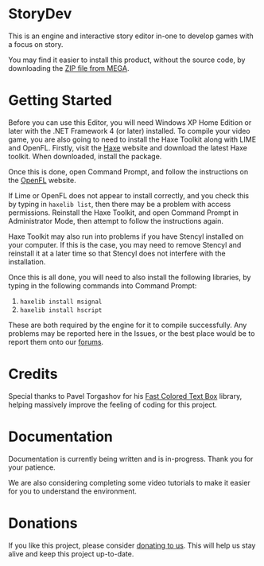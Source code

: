 StoryDev
========
This is an engine and interactive story editor in-one to develop games with a focus on story.

You may find it easier to install this product, without the source code, by downloading the [ZIP file from MEGA](https://mega.co.nz/#!tIN2EYbL!neb4j5Guc2PtWIQvEmnTOt8UrfRL3B_1RHMBlkzM_48).

Getting Started
===============
Before you can use this Editor, you will need Windows XP Home Edition or later with the .NET Framework 4 (or later) installed. To compile your video game, you are also going to need to install the Haxe Toolkit along with LIME and OpenFL. Firstly, visit the [Haxe](http://haxe.org/) website and download the latest Haxe toolkit. When downloaded, install the package.

Once this is done, open Command Prompt, and follow the instructions on the [OpenFL](http://www.openfl.org/documentation/setup/install-lime/) website.

If Lime or OpenFL does not appear to install correctly, and you check this by typing in `haxelib list`, then there may be a problem with access permissions. Reinstall the Haxe Toolkit, and open Command Prompt in Administrator Mode, then attempt to follow the instructions again.

Haxe Toolkit may also run into problems if you have Stencyl installed on your computer. If this is the case, you may need to remove Stencyl and reinstall it at a later time so that Stencyl does not interfere with the installation.

Once this is all done, you will need to also install the following libraries, by typing in the following commands into Command Prompt:

1. `haxelib install msignal`
2. `haxelib install hscript`

These are both required by the engine for it to compile successfully. Any problems may be reported here in the Issues, or the best place would be to report them onto our [forums](http://www.colour-id.net/apps/forums/).

Credits
=======
Special thanks to Pavel Torgashov for his [Fast Colored Text Box](http://www.codeproject.com/Articles/161871/Fast-Colored-TextBox-for-syntax-highlighting) library, helping massively improve the feeling of coding for this project.

Documentation
=============
Documentation is currently being written and is in-progress. Thank you for your patience.

We are also considering completing some video tutorials to make it easier for you to understand the environment.

Donations
=========
If you like this project, please consider [donating to us](https://www.paypal.com/cgi-bin/webscr?cmd=_s-xclick&hosted_button_id=8CLJ92X3E5AF4). This will help us stay alive and keep this project up-to-date.
